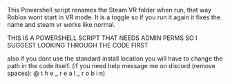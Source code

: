 This Powershell script renames the Steam VR folder when run, that way Roblox wont start in VR mode.
It is a toggle so if you run it again it fixes the name and steam vr works like normal.

THIS IS A POWERSHELL SCRIPT THAT NEEDS ADMIN PERMS SO I SUGGEST LOOKING THROUGH THE CODE FIRST

also if you dont use the standard install location you will have to change the path in the code itself. 
(if you need help message me on discord (remove spaces): @ t h e _ r e a l _ r o b i n)
